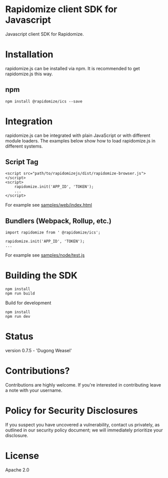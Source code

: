 # Rapidomize client SDK for Javascript
Javascript client SDK for Rapidomize.

# Installation
rapidomize.js can be installed via npm. It is recommended to get rapidomize.js this way.

## npm
```
npm install @rapidomize/ics --save
```


# Integration
rapidomize.js can be integrated with plain JavaScript or with different module loaders. 
The examples below show how to load rapidomize.js in different systems.

## Script Tag
```
<script src="path/to/rapidomizejs/dist/rapidomize-browser.js"></script>
<script>
    rapidomize.init('APP_ID', 'TOKEN');
    ...
</script>
```

For example see [samples/web/index.html](samples/web/index.html)


## Bundlers (Webpack, Rollup, etc.)
```
import rapidomize from ' @rapidomize/ics';

rapidomize.init('APP_ID', 'TOKEN');
...

```

For example see [samples/node/test.js](samples/node/test.js)


# Building the SDK

```
npm install
npm run build
```

Build for development

```
npm install
npm run dev
```


# Status 
version 0.7.5 - 'Dugong Weasel'

# Contributions?
Contributions are highly welcome. If you're interested in contributing leave a note with your username.

# Policy for Security Disclosures
If you suspect you have uncovered a vulnerability, contact us privately, as outlined in our security policy document; we will immediately prioritize your disclosure.


# License

Apache 2.0

